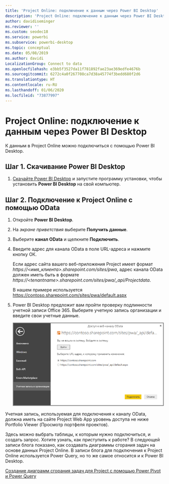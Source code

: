 ```yaml
---
title: 'Project Online: подключение к данным через Power BI Desktop'
description: 'Project Online: подключение к данным через Power BI Desktop'
author: davidiseminger
ms.reviewer: ''
ms.custom: seodec18
ms.service: powerbi
ms.subservice: powerbi-desktop
ms.topic: conceptual
ms.date: 05/08/2019
ms.author: davidi
LocalizationGroup: Connect to data
ms.openlocfilehash: e3bb5f3527da11f781892fae23ae369edfe4676b
ms.sourcegitcommit: 6272c4a0f267708ca7d38a45774f3bedd680f2d6
ms.translationtype: HT
ms.contentlocale: ru-RU
ms.lasthandoff: 01/06/2020
ms.locfileid: "73877997"
---
```

# <a name="project-online-connect-to-data-through-power-bi-desktop"></a>Project Online: подключение к данным через Power BI Desktop
К данным в Project Online можно подключиться с помощью Power BI Desktop.

## <a name="step-1-download-power-bi-desktop"></a>Шаг 1. Скачивание Power BI Desktop
1. [Скачайте Power BI Desktop](https://go.microsoft.com/fwlink/?LinkID=521662) и запустите программу установки, чтобы установить **Power BI Desktop** на свой компьютер.

## <a name="step-2-connect-to-project-online-with-odata"></a>Шаг 2. Подключение к Project Online с помощью OData
1. Откройте **Power BI Desktop**.
2. На *экране приветствия* выберите **Получить данные**.
3. Выберите **канал OData** и щелкните **Подключить**.
4. Введите адрес для канала OData в поле URL-адреса и нажмите кнопку ОК.
   
   Если адрес сайта вашего веб-приложения Project имеет формат *https://\<имя_клиента\>.sharepoint.com/sites/pwa*, адрес канала OData должен иметь быть в формате *https://\<tenantname\>.sharepoint.com/sites/pwa/\_api/Projectdata*.
   
   В нашем примере используется https://contoso.sharepoint.com/sites/pwa/default.aspx
5. Power BI Desktop предложит вам пройти проверку подлинности учетной записи Office 365. Выберите учетную запись организации и введите свои учетные данные.
   
   ![](media/desktop-project-online-connect-to-data/image.png)

Учетная запись, используемая для подключения к каналу OData, должна иметь на сайте Project Web App уровень доступа не ниже Portfolio Viewer (Просмотр портфеля проектов). 

Здесь можно выбрать таблицы, к которым нужно подключиться, и создать запрос.  Хотите узнать, как приступить к работе?  В следующей записи блога показано, как создавать диаграммы сгорания задач на основе данных Project Online.  В записи блога для подключения к Project Online используется Power Query, но то же самое относится и к Power BI Desktop.

[Создание диаграмм сгорания задач для Project с помощью Power Pivot и Power Query](https://blogs.office.com/2014/03/24/creating-burndown-charts-for-project-using-power-pivot-and-power-query/)


